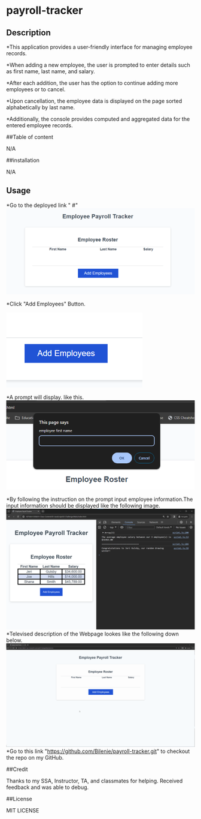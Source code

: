 # payroll-tracker

## Description

*This application provides a user-friendly interface for managing employee records.

*When adding a new employee, the user is prompted to enter details such as first name, last name, and salary.

*After each addition, the user has the option to continue adding more employees or to cancel.

*Upon cancellation, the employee data is displayed on the page sorted alphabetically by last name.

*Additionally, the console provides computed and aggregated data for the entered employee records.

##Table of content

N/A

##installation

N/A

## Usage

*Go to the deployed link " #" 
![Live Webpage](./assets/images/Deployed%20page.png)

*Click "Add Employees" Button.

![Add button](./assets/images/add-button.png)

*A prompt will display. like this.
![Prompt](./assets/images/prompt.png)

*By following the instruction on the prompt input employee information.The input information should be displayed  like the following image.
![final output on the Webpage](./assets/images/endresult.png)
*Televised description of the Webpage lookes like the following down below.
![display of the Webpage](./assets/images/functionality-video.gif)
*Go to this link "https://github.com/Bilenie/payroll-tracker.git" to checkout the repo on my GitHub.

##Credit

Thanks to my SSA, Instructor, TA, and classmates for helping. Received feedback and was able to debug.

##License

MIT LICENSE